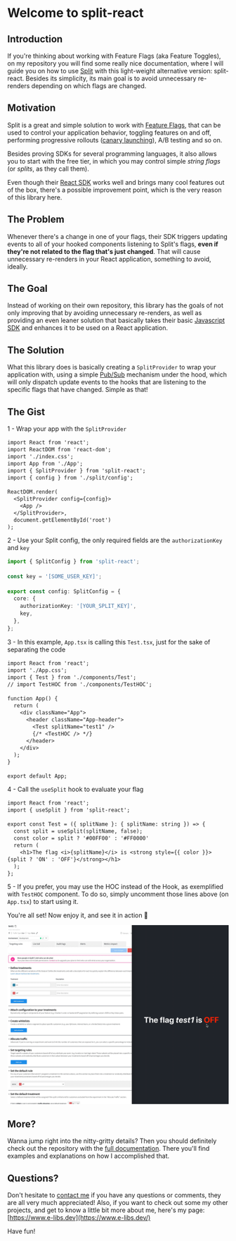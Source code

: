 # Welcome to split-react

## Introduction

If you're thinking about working with Feature Flags (aka Feature Toggles), on my repository you will find some really nice documentation, where I will guide you on how to use [Split](https://www.split.io/) with this light-weight alternative version: split-react. Besides its simplicity, its main goal is to avoid unnecessary re-renders depending on which flags are changed.

## Motivation

Split is a great and simple solution to work with [Feature Flags](https://en.wikipedia.org/wiki/Feature_toggle), that can be used to control your application behavior, toggling features on and off, performing progressive rollouts ([canary launching](https://featureflags.io/canary-launch/)), A/B testing and so on. 

Besides proving SDKs for several programming languages, it also allows you to start with the free tier, in which you may control simple _string flags_ (or _splits_, as they call them).

Even though their [React SDK](https://help.split.io/hc/en-us/articles/360038825091-React-SDK) works well and brings many cool features out of the box, there's a possible improvement point, which is the very reason of this library here.

## The Problem

Whenever there's a change in one of your flags, their SDK triggers updating events to all of your hooked components listening to Split's flags, **even if they're not related to the flag that's just changed**. That will cause unnecessary re-renders in your React application, something to avoid, ideally.

## The Goal

Instead of working on their own repository, this library has the goals of not only improving that by avoiding unnecessary re-renders, as well as providing an even leaner solution that basically takes their basic [Javascript SDK](https://help.split.io/hc/en-us/articles/360020448791-JavaScript-SDK) and enhances it to be used on a React application.

## The Solution

What this library does is basically creating a `SplitProvider` to wrap your application with, using a simple [Pub/Sub](https://en.wikipedia.org/wiki/Publish%E2%80%93subscribe_pattern) mechanism under the hood, which will only dispatch update events to the hooks that are listening to the specific flags that have changed. Simple as that!

## The Gist

1 - Wrap your app with the `SplitProvider`

```tsx
import React from 'react';
import ReactDOM from 'react-dom';
import './index.css';
import App from './App';
import { SplitProvider } from 'split-react';
import { config } from './split/config';

ReactDOM.render(
  <SplitProvider config={config}>
    <App />
  </SplitProvider>,
  document.getElementById('root')
);
```

2 - Use your Split config, the only required fields are the `authorizationKey` and `key`

```typescript
import { SplitConfig } from 'split-react';

const key = '[SOME_USER_KEY]';

export const config: SplitConfig = {
  core: {
    authorizationKey: '[YOUR_SPLIT_KEY]',
    key,
  },
};

```

3 - In this example, `App.tsx` is calling this `Test.tsx`, just for the sake of separating the code

```tsx
import React from 'react';
import './App.css';
import { Test } from './components/Test';
// import TestHOC from './components/TestHOC';

function App() {
  return (
    <div className="App">
      <header className="App-header">
        <Test splitName="test1" />
        {/* <TestHOC /> */}
      </header>
    </div>
  );
}

export default App;
```

4 -  Call the `useSplit` hook to evaluate your flag

```tsx
import React from 'react';
import { useSplit } from 'split-react';

export const Test = ({ splitName }: { splitName: string }) => {
  const split = useSplit(splitName, false);
  const color = split ? '#00FF00' : '#FF0000'
  return (
    <h1>The flag <i>{splitName}</i> is <strong style={{ color }}>{split ? 'ON' : 'OFF'}</strong></h1>
  );
};
```

5 - If you prefer, you may use the HOC instead of the Hook, as exemplified with `TestHOC` component. To do so, simply uncomment those lines above (on `App.tsx`) to start using it.

You're all set! Now enjoy it, and see it in action  🎥

![](flag.gif)


## More?

Wanna jump right into the nitty-gritty details? Then you should definitely check out the repository with the [full documentation](https://github.com/e-libs/split-react). There you'll find examples and explanations on how I accomplished that.

## Questions?

Don't hesitate to [contact me](mailto:eric@e-libs.dev) if you have any questions or comments, they are all very much appreciated! Also, if you want to check out some my other projects, and get to know a little bit more about me, here's my page: [https://www.e-libs.dev](https://www.e-libs.dev/)

Have fun!